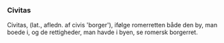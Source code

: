 ### Civitas


Civitas, (lat., afledn. af civis 'borger'), ifølge romerretten både den by, man boede i, og de rettigheder, man havde i byen, se romersk borgerret.